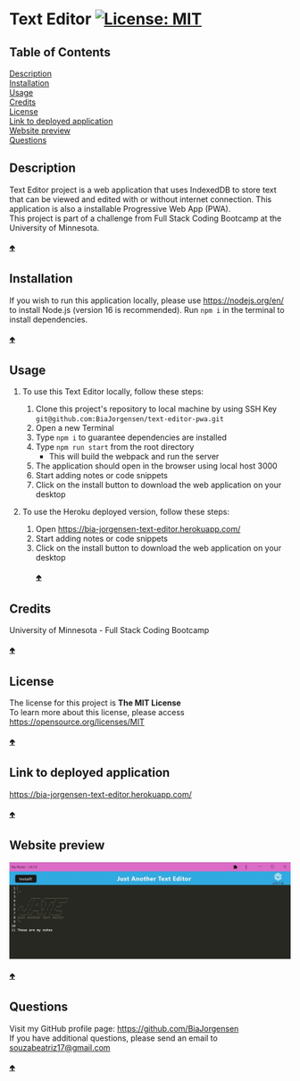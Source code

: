 # Text Editor [![License: MIT](https://img.shields.io/badge/License-MIT-yellow.svg)](https://opensource.org/licenses/MIT)

## Table of Contents
  [Description](#description)<br>
  [Installation](#installation)<br>
  [Usage](#usage)<br>
  [Credits](#credits)<br>
  [License](#license)<br>
  [Link to deployed application](#link-to-deployed-application)<br>
  [Website preview](#website-preview)<br>
  [Questions](#questions)<br>

## Description
Text Editor project is a web application that uses IndexedDB to store text that can be viewed and edited with or without internet connection. This application is also a installable Progressive Web App (PWA).\
This project is part of a challenge from Full Stack Coding Bootcamp at the University of Minnesota.
<br><br>
[🢁](#text-editor-license-mit)


## Installation

If you wish to run this application locally, please use https://nodejs.org/en/ to install Node.js (version 16 is recommended).
Run `npm i` in the terminal to install dependencies.
<br><br>
[🢁](#text-editor-license-mit)

## Usage
1. To use this Text Editor locally, follow these steps:
    1. Clone this project's repository to local machine by using SSH Key `git@github.com:BiaJorgensen/text-editor-pwa.git`
    1. Open a new Terminal
    1. Type `npm i` to guarantee dependencies are installed
    1. Type `npm run start` from the root directory
        * This will build the webpack and run the server
    1. The application should open in the browser using local host 3000
    1. Start adding notes or code snippets
    1. Click on the install button to download the web application on your desktop

1. To use the Heroku deployed version, follow these steps:
    1. Open https://bia-jorgensen-text-editor.herokuapp.com/
    1. Start adding notes or code snippets
    1. Click on the install button to download the web application on your desktop
<br><br>
[🢁](#text-editor-license-mit)
 

## Credits

University of Minnesota - Full Stack Coding Bootcamp
<br><br>
[🢁](#text-editor-license-mit)

## License

The license for this project is **The MIT License**<br>
To learn more about this license, please access https://opensource.org/licenses/MIT
<br><br>
[🢁](#text-editor-license-mit)

## Link to deployed application

https://bia-jorgensen-text-editor.herokuapp.com/
<br><br>
[🢁](#text-editor-license-mit)

## Website preview

<kbd>![Text-Editor-Homepage](./client/src/images/jate_homepage.JPG)</kbd>
<br><br>
[🢁](#text-editor-license-mit)

## Questions
Visit my GitHub profile page: https://github.com/BiaJorgensen<br>
If you have additional questions, please send an email to souzabeatriz17@gmail.com
<br><br>
[🢁](#text-editor-license-mit)
